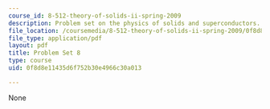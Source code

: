 ```yaml
---
course_id: 8-512-theory-of-solids-ii-spring-2009
description: Problem set on the physics of solids and superconductors.
file_location: /coursemedia/8-512-theory-of-solids-ii-spring-2009/0f8d8e11435d6f752b30e4966c30a013_MIT8_512s09_pset08.pdf
file_type: application/pdf
layout: pdf
title: Problem Set 8
type: course
uid: 0f8d8e11435d6f752b30e4966c30a013

---
```

None